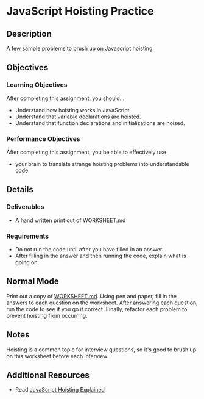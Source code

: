 # JavaScript Hoisting Practice

## Description
A few sample problems to brush up on Javascript hoisting


## Objectives

### Learning Objectives

After completing this assignment, you should…

* Understand how hoisting works in JavaScript
* Understand that variable declarations are hoisted.
* Understand that function declarations and initializations are hoised.


### Performance Objectives

After completing this assignment, you be able to effectively use

* your brain to translate strange hoisting problems into understandable code.



## Details

### Deliverables

* A hand written print out of WORKSHEET.md

### Requirements

* Do not run the code until after you have filled in an answer.
* After filling in the answer and then running the code, explain what is going on.


## Normal Mode
Print out a copy of [WORKSHEET.md](/WORKSHEET.md). Using pen and paper, fill in the answers to each question on the worksheet. After answering each question, run the code to see if you go it correct. Finally, refactor each problem to prevent hoisting from occurring.


## Notes

Hoisting is a common topic for interview questions, so it's good to brush up on this worksheet before each interview.

## Additional Resources

* Read [JavaScript Hoisting Explained](http://code.tutsplus.com/tutorials/javascript-hoisting-explained--net-15092)
